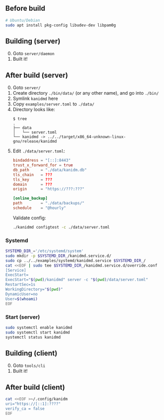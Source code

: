 ## Before build
```sh
# Ubuntu/Debian
sudo apt install pkg-config libudev-dev libpam0g
```

## Building (server)
0.  Goto `server/daemon`
0.  Built it!

## After build (server)
0.  Goto `server/`
0.  Create directory `./bin/data/` (or any other name), and go into `./bin/`
0.  Symlink `kanidmd` here
0.  Copy `examples/server.toml` to `./data/`
0.  Directory looks like:
    ```
    $ tree
    .
    ├── data
    │   └── server.toml
    └── kanidmd -> ../../target/x86_64-unknown-linux-gnu/release/kanidmd
    ```
0.  Edit `./data/server.toml`:
    ```toml
    bindaddress = "[::]:8443"
    trust_x_forward_for = true
    db_path     = "./data/kanidm.db"
    tls_chain   = ???
    tls_key     = ???
    domain      = ???
    origin      = "https://???:???"

    [online_backup]
    path        = "./data/backups/"
    schedule    = "@hourly"
    ```
    Validate config:
    ```sh
    ./kanidmd configtest -c ./data/server.toml
    ```
### Systemd
```sh
SYSTEMD_DIR_='/etc/systemd/system'
sudo mkdir -p $SYSTEMD_DIR_/kanidmd.service.d/
sudo cp ../../examples/systemd/kanidmd.service $SYSTEMD_DIR_/
cat <<EOF | sudo tee $SYSTEMD_DIR_/kanidmd.service.d/override.conf
[Service]
ExecStart=
ExecStart="$(pwd)/kanidmd" server -c "$(pwd)/data/server.toml"
RestartSec=1s
WorkingDirectory="$(pwd)"
DynamicUser=no
User=$(whoami)
EOF
```

### Start (server)
```sh
sudo systemctl enable kanidmd 
sudo systemctl start kanidmd
systemctl status kanidmd
```

## Building (client)
0.  Goto `tools/cli`
0.  Built it!

## After build (client)
```sh
cat <<EOF >~/.config/kanidm
uri="https://[::1]:????"
verify_ca = false
EOF
```